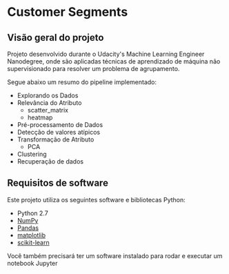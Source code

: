 # Customer Segments
## Visão geral do projeto
Projeto desenvolvido durante o Udacity's Machine Learning Engineer Nanodegree, onde são aplicadas técnicas de aprendizado de máquina não supervisionado para resolver um problema de agrupamento.

Segue abaixo um resumo do pipeline implementado:
* Explorando os Dados
* Relevância do Atributo
  * scatter_matrix
  * heatmap
* Pré-processamento de Dados
* Detecção de valores atípicos
* Transformação de Atributo
  * PCA
* Clustering
* Recuperação de dados 


## Requisitos de software
Este projeto utiliza os seguintes software e bibliotecas Python:

* Python 2.7
* [NumPy](http://www.numpy.org/)
* [Pandas](http://pandas.pydata.org)
* [matplotlib](http://matplotlib.org/)
* [scikit-learn](http://scikit-learn.org/stable/)

Você também precisará ter um software instalado para rodar e executar um notebook Jupyter
